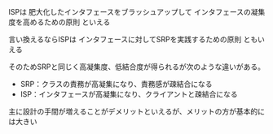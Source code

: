ISPは
肥大化したインタフェースをブラッシュアップして
インタフェースの凝集度を高めるための原則
といえる

言い換えるならISPは
インタフェースに対してSRPを実践するための原則 
ともいえる

そのためSRPと同じく高凝集度、低結合度が得られるが次のような違いがある。

- SRP：クラスの責務が高凝集になり、責務感が疎結合になる
- ISP：インタフェースが高凝集になり、クライアントと疎結合になる

主に設計の手間が増えることがデメリットといえるが、メリットの方が基本的には大きい
